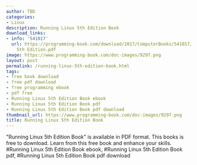 ```yaml
---
author: TBD
categories:
- Linux
description: Running Linux 5th Edition Book
download_links:
- info: '541017'
  url: https://programming-book.com/download/2017/ComputerBooks/541017/Running Linux
    5th Edition.pdf
image: https://www.programming-book.com/doc-images/9297.png
layout: post
permalink: /running-linux-5th-edition-book.html
tags:
- free book download
- free pdf download
- free programming ebook
- pdf free
- Running Linux 5th Edition Book ebook
- Running Linux 5th Edition Book pdf
- Running Linux 5th Edition Book pdf download
thumbnail_url: https://www.programming-book.com/doc-images/9297.png
title: Running Linux 5th Edition Book
---
```


 
<div class="item-desc text-justify">
  "Running Linux 5th Edition Book" is available in PDF format. This books is free to download. Learn from this free book and enhance your skills.
  <br>
  #Running Linux 5th Edition Book ebook, #Running Linux 5th Edition Book pdf, #Running Linux 5th Edition Book pdf download
</div>